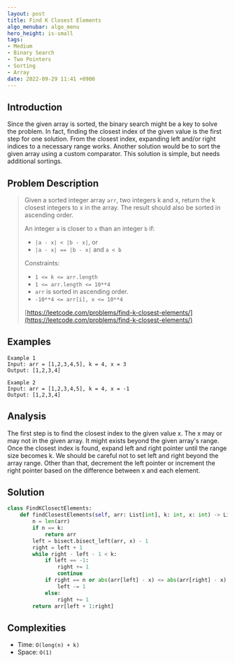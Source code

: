```yaml
---
layout: post
title: Find K Closest Elements
algo_menubar: algo_menu
hero_height: is-small
tags:
- Medium
- Binary Search
- Two Pointers
- Sorting
- Array
date: 2022-09-29 11:41 +0900
---
```

## Introduction
Since the given array is sorted, the binary search might be a key to solve the problem.
In fact, finding the closest index of the given value is the first step for one solution.
From the closest index, expanding left and/or right indices to a necessary range works.
Another solution would be to sort the given array using a custom comparator.
This solution is simple, but needs additional sortings.

## Problem Description
> Given a sorted integer array `arr`, two integers k and x, return the k closest
> integers to x in the array. The result should also be sorted in ascending order.
>
> An integer `a` is closer to `x` than an integer `b` if:
> - `|a - x| < |b - x|`, or
> - `|a - x| == |b - x|` and `a < b`
>
> Constraints:
> - `1 <= k <= arr.length`
> - `1 <= arr.length <= 10**4`
> - `arr` is sorted in ascending order.
> - `-10**4 <= arr[i], x <= 10**4`
>
> [https://leetcode.com/problems/find-k-closest-elements/](https://leetcode.com/problems/find-k-closest-elements/)

## Examples
```
Example 1
Input: arr = [1,2,3,4,5], k = 4, x = 3
Output: [1,2,3,4]
```

```
Example 2
Input: arr = [1,2,3,4,5], k = 4, x = -1
Output: [1,2,3,4]
```

## Analysis
The first step is to find the closest index to the given value x.
The x may or may not in the given array.
It might exists beyond the given array's range.
Once the closest index is found, expand left and right pointer until the range size becomes k.
We should be careful not to set left and right beyond the array range.
Other than that, decrement the left pointer or increment the right pointer based on
the difference between x and each element.

## Solution
```python
class FindKClosectElements:
    def findClosestElements(self, arr: List[int], k: int, x: int) -> List[int]:
        n = len(arr)
        if n == k:
            return arr
        left = bisect.bisect_left(arr, x) - 1
        right = left + 1
        while right - left - 1 < k:
            if left == -1:
                right += 1
                continue
            if right == n or abs(arr[left] - x) <= abs(arr[right] - x):
                left -= 1
            else:
                right += 1
        return arr[left + 1:right]
```

## Complexities
- Time: `O(long(n) + k)`
- Space: `O(1)`
